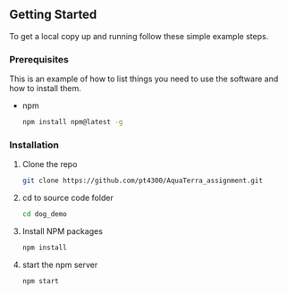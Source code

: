 ## Getting Started

To get a local copy up and running follow these simple example steps.

### Prerequisites

This is an example of how to list things you need to use the software and how to install them.
* npm
  ```sh
  npm install npm@latest -g
  ```

### Installation


1. Clone the repo
   ```sh
   git clone https://github.com/pt4300/AquaTerra_assignment.git
   ```
2. cd to source code folder
   ```sh
   cd dog_demo
   ```
3. Install NPM packages
   ```sh
   npm install
   ```
4. start the npm server
   ```sh
   npm start
   ```
